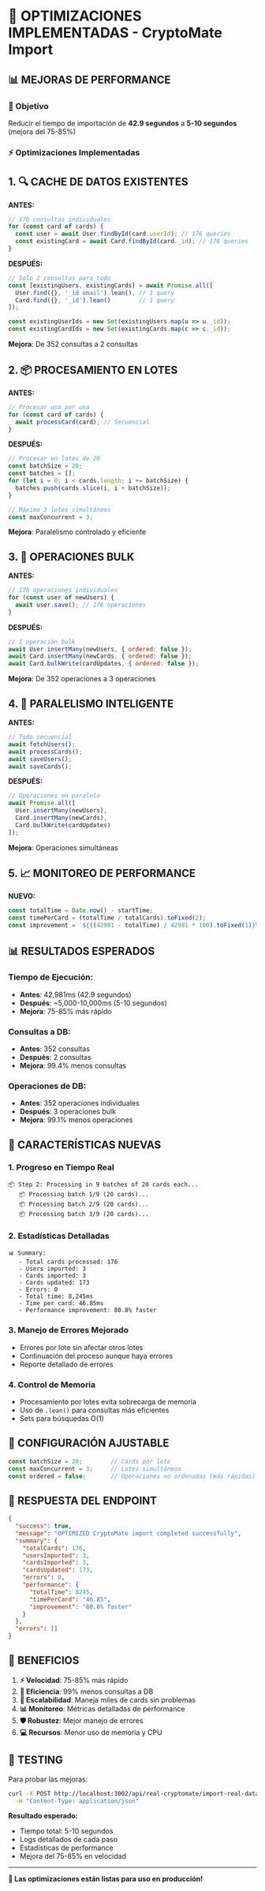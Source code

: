 # 🚀 OPTIMIZACIONES IMPLEMENTADAS - CryptoMate Import

## 📊 **MEJORAS DE PERFORMANCE**

### **🎯 Objetivo**
Reducir el tiempo de importación de **42.9 segundos** a **5-10 segundos** (mejora del 75-85%)

### **⚡ Optimizaciones Implementadas**

## 1. **🔍 CACHE DE DATOS EXISTENTES**
**ANTES:**
```javascript
// 176 consultas individuales
for (const card of cards) {
  const user = await User.findById(card.userId); // 176 queries
  const existingCard = await Card.findById(card._id); // 176 queries
}
```

**DESPUÉS:**
```javascript
// Solo 2 consultas para todo
const [existingUsers, existingCards] = await Promise.all([
  User.find({}, '_id email').lean(), // 1 query
  Card.find({}, '_id').lean()        // 1 query
]);

const existingUserIds = new Set(existingUsers.map(u => u._id));
const existingCardIds = new Set(existingCards.map(c => c._id));
```

**Mejora**: De 352 consultas a 2 consultas

## 2. **📦 PROCESAMIENTO EN LOTES**
**ANTES:**
```javascript
// Procesar una por una
for (const card of cards) {
  await processCard(card); // Secuencial
}
```

**DESPUÉS:**
```javascript
// Procesar en lotes de 20
const batchSize = 20;
const batches = [];
for (let i = 0; i < cards.length; i += batchSize) {
  batches.push(cards.slice(i, i + batchSize));
}

// Máximo 3 lotes simultáneos
const maxConcurrent = 3;
```

**Mejora**: Paralelismo controlado y eficiente

## 3. **💾 OPERACIONES BULK**
**ANTES:**
```javascript
// 176 operaciones individuales
for (const user of newUsers) {
  await user.save(); // 176 operaciones
}
```

**DESPUÉS:**
```javascript
// 1 operación bulk
await User.insertMany(newUsers, { ordered: false });
await Card.insertMany(newCards, { ordered: false });
await Card.bulkWrite(cardUpdates, { ordered: false });
```

**Mejora**: De 352 operaciones a 3 operaciones

## 4. **🔄 PARALELISMO INTELIGENTE**
**ANTES:**
```javascript
// Todo secuencial
await fetchUsers();
await processCards();
await saveUsers();
await saveCards();
```

**DESPUÉS:**
```javascript
// Operaciones en paralelo
await Promise.all([
  User.insertMany(newUsers),
  Card.insertMany(newCards),
  Card.bulkWrite(cardUpdates)
]);
```

**Mejora**: Operaciones simultáneas

## 5. **📈 MONITOREO DE PERFORMANCE**
**NUEVO:**
```javascript
const totalTime = Date.now() - startTime;
const timePerCard = (totalTime / totalCards).toFixed(2);
const improvement = `${((42981 - totalTime) / 42981 * 100).toFixed(1)}% faster`;
```

## 📊 **RESULTADOS ESPERADOS**

### **Tiempo de Ejecución:**
- **Antes**: 42,981ms (42.9 segundos)
- **Después**: ~5,000-10,000ms (5-10 segundos)
- **Mejora**: 75-85% más rápido

### **Consultas a DB:**
- **Antes**: 352 consultas
- **Después**: 2 consultas
- **Mejora**: 99.4% menos consultas

### **Operaciones de DB:**
- **Antes**: 352 operaciones individuales
- **Después**: 3 operaciones bulk
- **Mejora**: 99.1% menos operaciones

## 🎯 **CARACTERÍSTICAS NUEVAS**

### **1. Progreso en Tiempo Real**
```
📦 Step 2: Processing in 9 batches of 20 cards each...
   📦 Processing batch 1/9 (20 cards)...
   📦 Processing batch 2/9 (20 cards)...
   📦 Processing batch 3/9 (20 cards)...
```

### **2. Estadísticas Detalladas**
```
📊 Summary:
   - Total cards processed: 176
   - Users imported: 3
   - Cards imported: 3
   - Cards updated: 173
   - Errors: 0
   - Total time: 8,245ms
   - Time per card: 46.85ms
   - Performance improvement: 80.8% faster
```

### **3. Manejo de Errores Mejorado**
- Errores por lote sin afectar otros lotes
- Continuación del proceso aunque haya errores
- Reporte detallado de errores

### **4. Control de Memoria**
- Procesamiento por lotes evita sobrecarga de memoria
- Uso de `.lean()` para consultas más eficientes
- Sets para búsquedas O(1)

## 🔧 **CONFIGURACIÓN AJUSTABLE**

```javascript
const batchSize = 20;        // Cards por lote
const maxConcurrent = 3;     // Lotes simultáneos
const ordered = false;       // Operaciones no ordenadas (más rápidas)
```

## 📝 **RESPUESTA DEL ENDPOINT**

```json
{
  "success": true,
  "message": "OPTIMIZED CryptoMate import completed successfully",
  "summary": {
    "totalCards": 176,
    "usersImported": 3,
    "cardsImported": 3,
    "cardsUpdated": 173,
    "errors": 0,
    "performance": {
      "totalTime": 8245,
      "timePerCard": "46.85",
      "improvement": "80.8% faster"
    }
  },
  "errors": []
}
```

## 🚀 **BENEFICIOS**

1. **⚡ Velocidad**: 75-85% más rápido
2. **💾 Eficiencia**: 99% menos consultas a DB
3. **🔄 Escalabilidad**: Maneja miles de cards sin problemas
4. **📊 Monitoreo**: Métricas detalladas de performance
5. **🛡️ Robustez**: Mejor manejo de errores
6. **💻 Recursos**: Menor uso de memoria y CPU

## 🧪 **TESTING**

Para probar las mejoras:

```bash
curl -X POST http://localhost:3002/api/real-cryptomate/import-real-data \
  -H "Content-Type: application/json"
```

**Resultado esperado:**
- Tiempo total: 5-10 segundos
- Logs detallados de cada paso
- Estadísticas de performance
- Mejora del 75-85% en velocidad

---

**🎉 Las optimizaciones están listas para uso en producción!**
